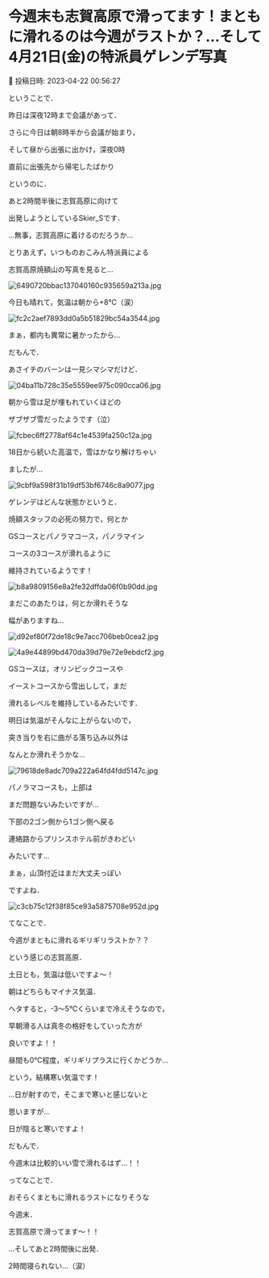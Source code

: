 # 今週末も志賀高原で滑ってます！まともに滑れるのは今週がラストか？…そして4月21日(金)の特派員ゲレンデ写真

📅 投稿日時: 2023-04-22 00:56:27

ということで．


昨日は深夜12時まで会議があって．


さらに今日は朝8時半から会議が始まり，


そして昼から出張に出かけ，深夜0時


直前に出張先から帰宅したばかり


というのに．





あと2時間半後に志賀高原に向けて


出発しようとしているSkier_Sです．





…無事，志賀高原に着けるのだろうか…





とりあえず，いつものおこみん特派員による


志賀高原焼額山の写真を見ると…




![6490720bbac137040160c935659a213a.jpg](images/6490720bbac137040160c935659a213a.jpg)







今日も晴れて，気温は朝から+8℃（涙）




![fc2c2aef7893dd0a5b51829bc54a3544.jpg](images/fc2c2aef7893dd0a5b51829bc54a3544.jpg)







まぁ，都内も異常に暑かったから…


だもんで．


あさイチのバーンは一見シマシマだけど．




![04ba11b728c35e5559ee975c090cca06.jpg](images/04ba11b728c35e5559ee975c090cca06.jpg)




朝から雪は足が埋もれていくほどの


ザブザブ雪だったようです（泣）




![fcbec6ff2778af64c1e4539fa250c12a.jpg](images/fcbec6ff2778af64c1e4539fa250c12a.jpg)







18日から続いた高温で，雪はかなり解けちゃい


ましたが…




![9cbf9a598f31b19df53bf6746c8a9077.jpg](images/9cbf9a598f31b19df53bf6746c8a9077.jpg)







ゲレンデはどんな状態かというと．


焼額スタッフの必死の努力で，何とか


GSコースとパノラマコース，パノラマイン


コースの3コースが滑れるように


維持されているようです！




![b8a9809156e8a2fe32dffda06f0b90dd.jpg](images/b8a9809156e8a2fe32dffda06f0b90dd.jpg)







まだこのあたりは，何とか滑れそうな


幅がありますね…




![d92ef80f72de18c9e7acc706beb0cea2.jpg](images/d92ef80f72de18c9e7acc706beb0cea2.jpg)









![4a9e44899bd470da39d79e72e9ebdcf2.jpg](images/4a9e44899bd470da39d79e72e9ebdcf2.jpg)







GSコースは，オリンピックコースや


イーストコースから雪出しして，まだ


滑れるレベルを維持しているみたいです．


明日は気温がそんなに上がらないので，


突き当りを右に曲がる落ち込み以外は


なんとか滑れそうかな…




![79618de8adc709a222a64fd4fdd5147c.jpg](images/79618de8adc709a222a64fd4fdd5147c.jpg)







パノラマコースも，上部は


まだ問題ないみたいですが…


下部の2ゴン側から1ゴン側へ戻る


連絡路からプリンスホテル前がきわどい


みたいです…


まぁ，山頂付近はまだ大丈夫っぽい


ですよね．




![c3cb75c12f38f85ce93a5875708e952d.jpg](images/c3cb75c12f38f85ce93a5875708e952d.jpg)







てなことで．


今週がまともに滑れるギリギリラストか？？


という感じの志賀高原．





土日とも，気温は低いですよ～！


朝はどちらもマイナス気温．


ヘタすると，-3～5℃くらいまで冷えそうなので，


早朝滑る人は真冬の格好をしていった方が


良いですよ！！





昼間も0℃程度，ギリギリプラスに行くかどうか…


という，結構寒い気温です！


…日が射すので，そこまで寒いと感じないと


思いますが…


日が陰ると寒いですよ！





だもんで．


今週末は比較的いい雪で滑れるはず…！！





ってなことで．


おそらくまともに滑れるラストになりそうな


今週末．


志賀高原で滑ってます～！！





…そしてあと2時間後に出発．


2時間寝られない…（涙）
